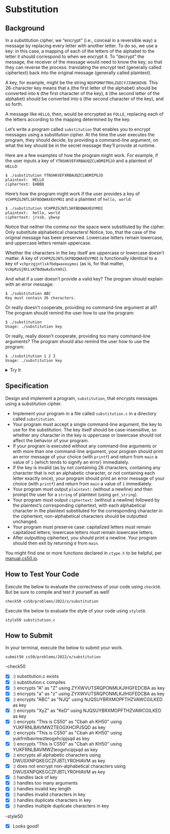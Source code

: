 # Substitution
## Background
In a substitution cipher, we “encrypt” (i.e., conceal in a reversible way) a message by replacing every letter with another letter. To do so, we use a key: in this case, a mapping of each of the letters of the alphabet to the letter it should correspond to when we encrypt it. To “decrypt” the message, the receiver of the message would need to know the key, so that they can reverse the process: translating the encrypt text (generally called ciphertext) back into the original message (generally called plaintext).

A key, for example, might be the string `NQXPOMAFTRHLZGECYJIUWSKDVB`. This 26-character key means that `A` (the first letter of the alphabet) should be converted into `N` (the first character of the key), `B` (the second letter of the alphabet) should be converted into `Q` (the second character of the key), and so forth.

A message like `HELLO`, then, would be encrypted as `FOLLE`, replacing each of the letters according to the mapping determined by the key.

Let’s write a program called `substitution` that enables you to encrypt messages using a substitution cipher. At the time the user executes the program, they should decide, by providing a command-line argument, on what the key should be in the secret message they’ll provide at runtime.

Here are a few examples of how the program might work. For example, if the user inputs a key of `YTNSHKVEFXRBAUQZCLWDMIPGJO` and a plaintext of `HELLO`:
```
$ ./substitution YTNSHKVEFXRBAUQZCLWDMIPGJO
plaintext:  HELLO
ciphertext: EHBBQ
```

Here’s how the program might work if the user provides a key of `VCHPRZGJNTLSKFBDQWAXEUYMOI` and a plaintext of `hello, world`:
```
$ ./substitution VCHPRZGJNTLSKFBDQWAXEUYMOI
plaintext:  hello, world
ciphertext: jrssb, ybwsp
```

Notice that neither the comma nor the space were substituted by the cipher. Only substitute alphabetical characters! Notice, too, that the case of the original message has been preserved. Lowercase letters remain lowercase, and uppercase letters remain uppercase.

Whether the characters in the key itself are uppercase or lowercase doesn’t matter. A key of `VCHPRZGJNTLSKFBDQWAXEUYMOI` is functionally identical to a key of `vchprzgjntlskfbdqwaxeuymoi` (as is, for that matter, `VcHpRzGjNtLsKfBdQwAxEuYmOi`).

And what if a user doesn’t provide a valid key? The program should explain with an error message:
```
$ ./substitution ABC
Key must contain 26 characters.
```

Or really doesn’t cooperate, providing no command-line argument at all? The program should remind the user how to use the program:
```
$ ./substitution
Usage: ./substitution key
```

Or really, really doesn’t cooperate, providing too many command-line arguments? The program should also remind the user how to use the program:
```
$ ./substitution 1 2 3
Usage: ./substitution key
```

<details>
<summary>Try It</summary>

  To try out the staff’s implementation of this problem, execute
  ```
  ./substitution key
  ```
  substituting a valid key in place of `key`, within [this sandbox](http://bit.ly/30Gnoru).
</details>

## Specification
Design and implement a program, `substitution`, that encrypts messages using a substitution cipher.

- Implement your program in a file called `substitution.c` in a directory called `substitution`.
- Your program must accept a single command-line argument, the key to use for the substitution. The key itself should be case-insensitive, so whether any character in the key is uppercase or lowercase should not affect the behavior of your program.
- If your program is executed without any command-line arguments or with more than one command-line argument, your program should print an error message of your choice (with `printf`) and return from `main` a value of `1` (which tends to signify an error) immediately.
- If the key is invalid (as by not containing 26 characters, containing any character that is not an alphabetic character, or not containing each letter exactly once), your program should print an error message of your choice (with `printf`) and return from `main` a value of `1` immediately.
- Your program must output `plaintext:` (without a newline) and then prompt the user for a `string` of plaintext (using `get_string`).
- Your program must output `ciphertext`: (without a newline) followed by the plaintext’s corresponding ciphertext, with each alphabetical character in the plaintext substituted for the corresponding character in the ciphertext; non-alphabetical characters should be outputted unchanged.
- Your program must preserve case: capitalized letters must remain capitalized letters; lowercase letters must remain lowercase letters.
- After outputting ciphertext, you should print a newline. Your program should then exit by returning `0` from `main`.

You might find one or more functions declared in `ctype.h` to be helpful, per [manual.cs50.io](https://manual.cs50.io/).

## How to Test Your Code
Execute the below to evaluate the correctness of your code using `check50`. But be sure to compile and test it yourself as well!
```
check50 cs50/problems/2022/x/substitution
```

Execute the below to evaluate the style of your code using `style50`.
```
style50 substitution.c
```

## How to Submit
In your terminal, execute the below to submit your work.
```
submit50 cs50/problems/2022/x/substitution
```

-check50
- [x] :) substitution.c exists
- [x] :) substitution.c compiles
- [x] :) encrypts "A" as "Z" using ZYXWVUTSRQPONMLKJIHGFEDCBA as key
- [x] :) encrypts "a" as "z" using ZYXWVUTSRQPONMLKJIHGFEDCBA as key
- [x] :) encrypts "ABC" as "NJQ" using NJQSUYBRXMOPFTHZVAWCGILKED as key
- [x] :) encrypts "XyZ" as "KeD" using NJQSUYBRXMOPFTHZVAWCGILKED as key
- [x] :) encrypts "This is CS50" as "Cbah ah KH50" using YUKFRNLBAVMWZTEOGXHCIPJSQD as key
- [x] :) encrypts "This is CS50" as "Cbah ah KH50" using yukfrnlbavmwzteogxhcipjsqd as key
- [x] :) encrypts "This is CS50" as "Cbah ah KH50" using YUKFRNLBAVMWZteogxhcipjsqd as key
- [x] :) encrypts all alphabetic characters using DWUSXNPQKEGCZFJBTLYROHIAVM as key
- [x] :) does not encrypt non-alphabetical characters using DWUSXNPQKEGCZFJBTLYROHIAVM as key
- [x] :) handles lack of key
- [x] :) handles too many arguments
- [x] :) handles invalid key length
- [x] :) handles invalid characters in key
- [x] :) handles duplicate characters in key
- [x] :) handles multiple duplicate characters in key

-style50
- [x] Looks good!
